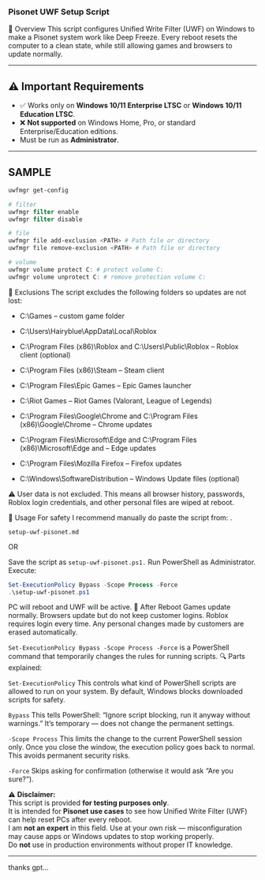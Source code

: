 ### Pisonet UWF Setup Script

📌 Overview
This script configures Unified Write Filter (UWF) on Windows to make a Pisonet system work like Deep Freeze.
Every reboot resets the computer to a clean state, while still allowing games and browsers to update normally.

---

## ⚠️ Important Requirements

- ✅ Works only on **Windows 10/11 Enterprise LTSC** or **Windows 10/11 Education LTSC**.  
- ❌ **Not supported** on Windows Home, Pro, or standard Enterprise/Education editions.  
- Must be run as **Administrator**.  

---

## SAMPLE
```powershell
uwfmgr get-config

# filter
uwfmgr filter enable
uwfmgr filter disable

# file
uwfmgr file add-exclusion <PATH> # Path file or directory
uwfmgr file remove-exclusion <PATH> # Path file or directory

# volume
uwfmgr volume protect C: # protect volume C:
uwfmgr volume unprotect C: # remove protection volume C:

```

📂 Exclusions
   The script excludes the following folders so updates are not lost:

   - C:\Games – custom game folder

   - C:\Users\Hairyblue\AppData\Local\Roblox

   - C:\Program Files (x86)\Roblox and C:\Users\Public\Roblox – Roblox client (optional)

   - C:\Program Files (x86)\Steam – Steam client

   - C:\Program Files\Epic Games – Epic Games launcher

   - C:\Riot Games – Riot Games (Valorant, League of Legends)
   
   - C:\Program Files\Google\Chrome and C:\Program Files (x86)\Google\Chrome – Chrome updates

   - C:\Program Files\Microsoft\Edge and C:\Program Files (x86)\Microsoft\Edge and  – Edge updates

   - C:\Program Files\Mozilla Firefox – Firefox updates

   - C:\Windows\SoftwareDistribution – Windows Update files (optional)

⚠️ User data is not excluded. This means all browser history, passwords, Roblox login credentials, and other personal files are wiped at reboot.

🚀 Usage
For safety I recommend manually do paste the script from: .
```
setup-uwf-pisonet.md
```

OR

Save the script as `setup-uwf-pisonet.ps1.`
Run PowerShell as Administrator.
Execute:
```powershell
Set-ExecutionPolicy Bypass -Scope Process -Force
.\setup-uwf-pisonet.ps1
```

PC will reboot and UWF will be active.
🔄 After Reboot
Games update normally.
Browsers update but do not keep customer logins.
Roblox requires login every time.
Any personal changes made by customers are erased automatically.



`Set-ExecutionPolicy Bypass -Scope Process -Force` is a PowerShell command that temporarily changes the rules for running scripts.
🔍 Parts explained:

`Set-ExecutionPolicy`
This controls what kind of PowerShell scripts are allowed to run on your system. By default, Windows blocks downloaded scripts for safety.

`Bypass`
This tells PowerShell:
“Ignore script blocking, run it anyway without warnings.”
It’s temporary — does not change the permanent settings.

`-Scope Process`
This limits the change to the current PowerShell session only.
Once you close the window, the execution policy goes back to normal.
This avoids permanent security risks.

`-Force`
Skips asking for confirmation (otherwise it would ask “Are you sure?”).


⚠️ **Disclaimer:**  
This script is provided **for testing purposes only**.  
It is intended for **Pisonet use cases** to see how Unified Write Filter (UWF) can help reset PCs after every reboot.  
I am **not an expert** in this field. Use at your own risk — misconfiguration may cause apps or Windows updates to stop working properly.  
Do **not** use in production environments without proper IT knowledge.

---

thanks gpt...